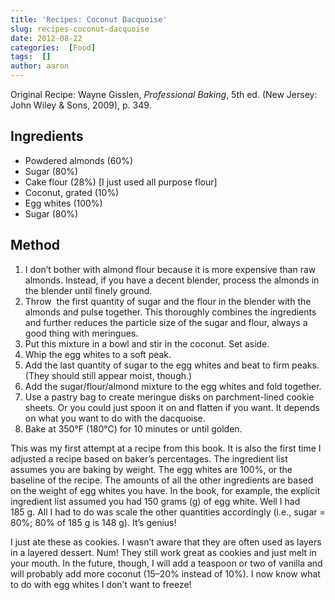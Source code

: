 ```yaml
---
title: 'Recipes: Coconut Dacquoise'
slug: recipes-coconut-dacquoise
date: 2012-08-22
categories:  [Food]
tags:  []
author: aaron
---
```


Original Recipe: Wayne Gisslen, *Professional Baking*, 5th ed. (New Jersey: John Wiley & Sons, 2009), p. 349.

## Ingredients

- Powdered almonds (60%)
- Sugar (80%)
- Cake flour (28%) [I just used all purpose flour]
- Coconut, grated (10%)
- Egg whites (100%)
- Sugar (80%)

## Method

1. I don’t bother with almond flour because it is more expensive than raw almonds. Instead, if you have a decent blender, process the almonds in the blender until finely ground.
2. Throw  the first quantity of sugar and the flour in the blender with the almonds and pulse together. This thoroughly combines the ingredients and further reduces the particle size of the sugar and flour, always a good thing with meringues.
3. Put this mixture in a bowl and stir in the coconut. Set aside.
4. Whip the egg whites to a soft peak.
5. Add the last quantity of sugar to the egg whites and beat to firm peaks. (They should still appear moist, though.)
6. Add the sugar/flour/almond mixture to the egg whites and fold together.
7. Use a pastry bag to create meringue disks on parchment-lined cookie sheets. Or you could just spoon it on and flatten if you want. It depends on what you want to do with the dacquoise.
8. Bake at 350°F (180°C) for 10 minutes or until golden.

This was my first attempt at a recipe from this book. It is also the first time I adjusted a recipe based on baker’s percentages. The ingredient list assumes you are baking by weight. The egg whites are 100%, or the baseline of the recipe. The amounts of all the other ingredients are based on the weight of egg whites you have. In the book, for example, the explicit ingredient list assumed you had 150 grams (g) of egg white. Well I had 185 g. All I had to do was scale the other quantities accordingly (i.e., sugar = 80%; 80% of 185 g is 148 g). It’s genius!

I just ate these as cookies. I wasn’t aware that they are often used as layers in a layered dessert. Num! They still work great as cookies and just melt in your mouth. In the future, though, I will add a teaspoon or two of vanilla and will probably add more coconut (15–20% instead of 10%). I now know what to do with egg whites I don’t want to freeze!
